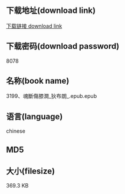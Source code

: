 ## 下载地址(download link)
[下载链接 download link](https://voluble-croquembouche-d321dc.netlify.app/?s=3199%E3%80%81%E9%AD%82%E6%96%B7%E5%82%B7%E8%86%9D%E6%BE%97_%E7%8B%84%E5%B8%83%E6%9C%97_.epub)

## 下载密码(download password)
8078

## 名称(book name)
3199、魂斷傷膝澗_狄布朗_.epub.epub

## 语言(language)
chinese

## MD5


## 大小(filesize)
369.3 KB
